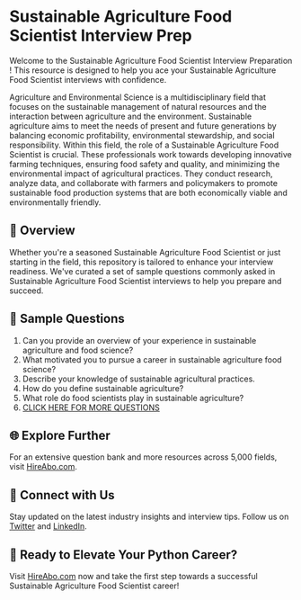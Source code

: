 # Sustainable Agriculture Food Scientist Interview Prep

Welcome to the Sustainable Agriculture Food Scientist Interview Preparation ! This resource is designed to help you ace your Sustainable Agriculture Food Scientist interviews with confidence.

Agriculture and Environmental Science is a multidisciplinary field that focuses on the sustainable management of natural resources and the interaction between agriculture and the environment. Sustainable agriculture aims to meet the needs of present and future generations by balancing economic profitability, environmental stewardship, and social responsibility. Within this field, the role of a Sustainable Agriculture Food Scientist is crucial. These professionals work towards developing innovative farming techniques, ensuring food safety and quality, and minimizing the environmental impact of agricultural practices. They conduct research, analyze data, and collaborate with farmers and policymakers to promote sustainable food production systems that are both economically viable and environmentally friendly.

## 🚀 Overview

Whether you're a seasoned Sustainable Agriculture Food Scientist or just starting in the field, this repository is tailored to enhance your interview readiness. We've curated a set of sample questions commonly asked in Sustainable Agriculture Food Scientist interviews to help you prepare and succeed.

## 📝 Sample Questions

1. Can you provide an overview of your experience in sustainable agriculture and food science?
2. What motivated you to pursue a career in sustainable agriculture food science?
3. Describe your knowledge of sustainable agricultural practices.
4. How do you define sustainable agriculture?
5. What role do food scientists play in sustainable agriculture?
6. [CLICK HERE FOR MORE QUESTIONS](https://hireabo.com/job/10_4_35/Sustainable%20Agriculture%20Food%20Scientist)

## 🌐 Explore Further

For an extensive question bank and more resources across 5,000 fields, visit [HireAbo.com](https://www.hireabo.com).

## 📱 Connect with Us

Stay updated on the latest industry insights and interview tips. Follow us on [Twitter](https://twitter.com/hireabo) and [LinkedIn](https://www.linkedin.com/in/hire-abo-3609972a8/).

## 🚀 Ready to Elevate Your Python Career?

Visit [HireAbo.com](https://www.hireabo.com) now and take the first step towards a successful Sustainable Agriculture Food Scientist career!